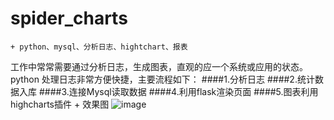 # spider_charts
    + python、mysql、分析日志、hightchart、报表
工作中常常需要通过分析日志，生成图表，直观的应一个系统或应用的状态。python 处理日志非常方便快捷，主要流程如下：
####1.分析日志
####2.统计数据入库
####3.连接Mysql读取数据
####4.利用flask渲染页面
####5.图表利用highcharts插件
    + 效果图
    ![image](https://github.com/guyfar/spider_charts/blob/master/doc/chart.png)
